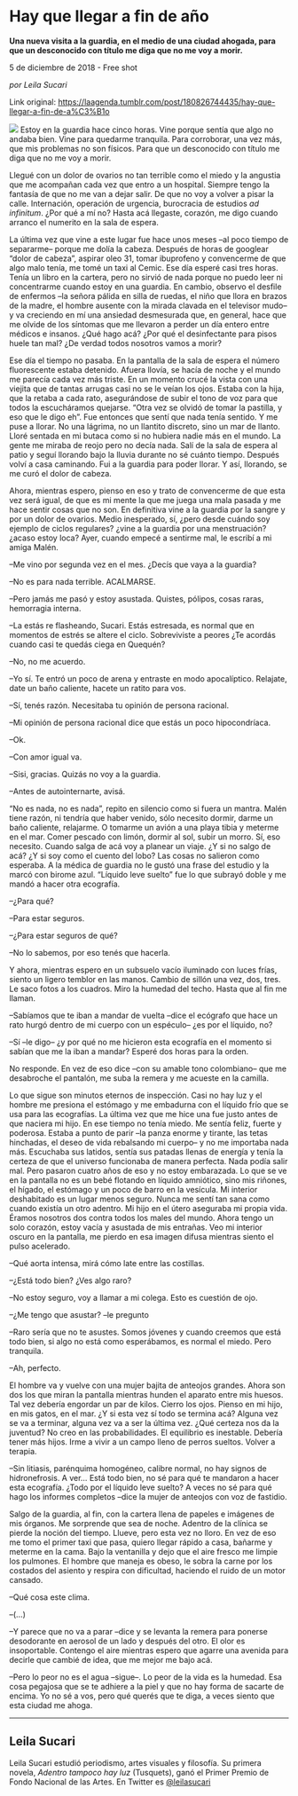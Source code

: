 # Hay que llegar a fin de año

**Una nueva visita a la guardia, en el medio de una ciudad ahogada, para que un desconocido con título me diga que no me voy a morir.**

5 de diciembre de 2018 - Free shot

_por Leila Sucari_

Link original: https://laagenda.tumblr.com/post/180826744435/hay-que-llegar-a-fin-de-a%C3%B1o

![](https://64.media.tumblr.com/356ca25fd9929dbb67da12c15c106187/tumblr_inline_pjiordt1Io1t6q87u_500.jpg)
Estoy en la guardia hace cinco horas. Vine porque sentía que algo no andaba bien. Vine para quedarme tranquila. Para corroborar, una vez más, que mis problemas no son físicos. Para que un desconocido con título me diga que no me voy a morir.

Llegué con un dolor de ovarios no tan terrible como el miedo y la angustia que me acompañan cada vez que entro a un hospital. Siempre tengo la fantasía de que no me van a dejar salir. De que no voy a volver a pisar la calle. Internación, operación de urgencia, burocracia de estudios *ad infinitum*. ¿Por qué a mí no? Hasta acá llegaste, corazón, me digo cuando arranco el numerito en la sala de espera.

La última vez que vine a este lugar fue hace unos meses –al poco tiempo de separarme– porque me dolía la cabeza. Después de horas de googlear “dolor de cabeza”, aspirar oleo 31, tomar ibuprofeno y convencerme de que algo malo tenía, me tomé un taxi al Cemic. Ese día esperé casi tres horas. Tenía un libro en la cartera, pero no sirvió de nada porque no puedo leer ni concentrarme cuando estoy en una guardia. En cambio, observo el desfile de enfermos –la señora pálida en silla de ruedas, el niño que llora en brazos de la madre, el hombre ausente con la mirada clavada en el televisor mudo– y va creciendo en mí una ansiedad desmesurada que, en general, hace que me olvide de los síntomas que me llevaron a perder un día entero entre médicos e insanos. ¿Qué hago acá? ¿Por qué el desinfectante para pisos huele tan mal? ¿De verdad todos nosotros vamos a morir?  


Ese día el tiempo no pasaba. En la pantalla de la sala de espera el número fluorescente estaba detenido. Afuera llovía, se hacía de noche y el mundo me parecía cada vez más triste. En un momento crucé la vista con una viejita que de tantas arrugas casi no se le veían los ojos. Estaba con la hija, que la retaba a cada rato, asegurándose de subir el tono de voz para que todos la escucháramos quejarse. “Otra vez se olvidó de tomar la pastilla, y eso que le digo eh”. Fue entonces que sentí que nada tenía sentido. Y me puse a llorar. No una lágrima, no un llantito discreto, sino un mar de llanto. Lloré sentada en mi butaca como si no hubiera nadie más en el mundo. La gente me miraba de reojo pero no decía nada. Salí de la sala de espera al patio y seguí llorando bajo la lluvia durante no sé cuánto tiempo. Después volví a casa caminando. Fui a la guardia para poder llorar. Y así, llorando, se me curó el dolor de cabeza.  


Ahora, mientras espero, pienso en eso y trato de convencerme de que esta vez será igual, de que es mi mente la que me juega una mala pasada y me hace sentir cosas que no son. En definitiva vine a la guardia por la sangre y por un dolor de ovarios. Medio inesperado, sí, ¿pero desde cuándo soy ejemplo de ciclos regulares? ¿vine a la guardia por una menstruación? ¿acaso estoy loca? Ayer, cuando empecé a sentirme mal, le escribí a mi amiga Malén.  


–Me vino por segunda vez en el mes. ¿Decís que vaya a la guardia?  


–No es para nada terrible. ACALMARSE.  


–Pero jamás me pasó y estoy asustada. Quistes, pólipos, cosas raras, hemorragia interna.  


–La estás re flasheando, Sucari. Estás estresada, es normal que en momentos de estrés se altere el ciclo. Sobreviviste a peores ¿Te acordás cuando casi te quedás ciega en Quequén?  


–No, no me acuerdo.  


–Yo sí. Te entró un poco de arena y entraste en modo apocalíptico. Relajate, date un baño caliente, hacete un ratito para vos.  


–Sí, tenés razón. Necesitaba tu opinión de persona racional.  


–Mi opinión de persona racional dice que estás un poco hipocondríaca.  


–Ok.  


–Con amor igual va.  


–Sisi, gracias. Quizás no voy a la guardia.  


–Antes de autointernarte, avisá.  


“No es nada, no es nada”, repito en silencio como si fuera un mantra. Malén tiene razón, ni tendría que haber venido, sólo necesito dormir, darme un baño caliente, relajarme. O tomarme un avión a una playa tibia y meterme en el mar. Comer pescado con limón, dormir al sol, subir un morro. Sí, eso necesito. Cuando salga de acá voy a planear un viaje. ¿Y si no salgo de acá? ¿Y si soy como el cuento del lobo? Las cosas no salieron como esperaba. A la médica de guardia no le gustó una frase del estudio y la marcó con birome azul. “Líquido leve suelto” fue lo que subrayó doble y me mandó a hacer otra ecografía.  


–¿Para qué?  


–Para estar seguros.  


–¿Para estar seguros de qué?  


–No lo sabemos, por eso tenés que hacerla.  


Y ahora, mientras espero en un subsuelo vacío iluminado con luces frías, siento un ligero temblor en las manos. Cambio de sillón una vez, dos, tres. Le saco fotos a los cuadros. Miro la humedad del techo. Hasta que al fin me llaman.  


–Sabíamos que te iban a mandar de vuelta –dice el ecógrafo que hace un rato hurgó dentro de mi cuerpo con un espéculo– ¿es por el líquido, no?  


–Sí –le digo– ¿y por qué no me hicieron esta ecografía en el momento si sabían que me la iban a mandar? Esperé dos horas para la orden.  


No responde. En vez de eso dice –con su amable tono colombiano– que me desabroche el pantalón, me suba la remera y me acueste en la camilla.  


Lo que sigue son minutos eternos de inspección. Casi no hay luz y el hombre me presiona el estómago y me embadurna con el líquido frío que se usa para las ecografías. La última vez que me hice una fue justo antes de que naciera mi hijo. En ese tiempo no tenía miedo. Me sentía feliz, fuerte y poderosa. Estaba a punto de parir  –la panza enorme y tirante, las tetas hinchadas, el deseo de vida rebalsando mi cuerpo– y no me importaba nada más. Escuchaba sus latidos, sentía sus patadas llenas de energía y tenía la certeza de que el universo funcionaba de manera perfecta. Nada podía salir mal. Pero pasaron cuatro años de eso y no estoy embarazada. Lo que se ve en la pantalla no es un bebé flotando en líquido amniótico, sino mis riñones, el hígado, el estómago y un poco de barro en la vesícula. Mi interior deshabitado es un lugar menos seguro. Nunca me sentí tan sana como cuando existía un otro adentro. Mi hijo en el útero aseguraba mi propia vida. Éramos nosotros dos contra todos los males del mundo. Ahora tengo un solo corazón, estoy vacía y asustada de mis entrañas. Veo mi interior oscuro en la pantalla, me pierdo en esa imagen difusa mientras siento el pulso acelerado.  


–Qué aorta intensa, mirá cómo late entre las costillas.  


–¿Está todo bien? ¿Ves algo raro?  


–No estoy seguro, voy a llamar a mi colega. Esto es cuestión de ojo.  


–¿Me tengo que asustar? –le pregunto  


–Raro sería que no te asustes. Somos jóvenes y cuando creemos que está todo bien, si algo no está como esperábamos, es normal el miedo. Pero tranquila.  


–Ah, perfecto.  


El hombre va y vuelve con una mujer bajita de anteojos grandes. Ahora son dos los que miran la pantalla mientras hunden el aparato entre mis huesos. Tal vez debería engordar un par de kilos. Cierro los ojos. Pienso en mi hijo, en mis gatos, en el mar. ¿Y si esta vez sí todo se termina acá? Alguna vez se va a terminar, alguna vez va a ser la última vez. ¿Qué certeza nos da la juventud? No creo en las probabilidades. El equilibrio es inestable. Debería tener más hijos. Irme a vivir a un campo lleno de perros sueltos. Volver a terapia.  


–Sin litiasis, parénquima homogéneo, calibre normal, no hay signos de hidronefrosis. A ver… Está todo bien, no sé para qué te mandaron a hacer esta ecografía. ¿Todo por el líquido leve suelto? A veces no sé para qué hago los informes completos –dice la mujer de anteojos con voz de fastidio.  


Salgo de la guardia, al fin, con la cartera llena de papeles e imágenes de mis órganos. Me sorprende que sea de noche. Adentro de la clínica se pierde la noción del tiempo. Llueve, pero esta vez no lloro. En vez de eso me tomo el primer taxi que pasa, quiero llegar rápido a casa, bañarme y meterme en la cama. Bajo la ventanilla y dejo que el aire fresco me limpie los pulmones. El hombre que maneja es obeso, le sobra la carne por los costados del asiento y respira con dificultad, haciendo el ruido de un motor cansado.  


–Qué cosa este clima.  


–(…)  


–Y parece que no va a parar –dice y se levanta la remera para ponerse desodorante en aerosol de un lado y después del otro. El olor es insoportable. Contengo el aire mientras espero que agarre una avenida para decirle que cambié de idea, que me mejor me bajo acá.  


–Pero lo peor no es el agua –sigue–. Lo peor de la vida es la humedad. Esa cosa pegajosa que se te adhiere a la piel y que no hay forma de sacarte de encima. Yo no sé a vos, pero qué querés que te diga, a veces siento que esta ciudad me ahoga.  


  




---

Leila Sucari
------------

Leila Sucari estudió periodismo, artes visuales y filosofía. Su primera novela, *Adentro tampoco hay luz* (Tusquets), ganó el Primer Premio de Fondo Nacional de las Artes. En Twitter es [@leilasucari](https://twitter.com/leilasucari)

